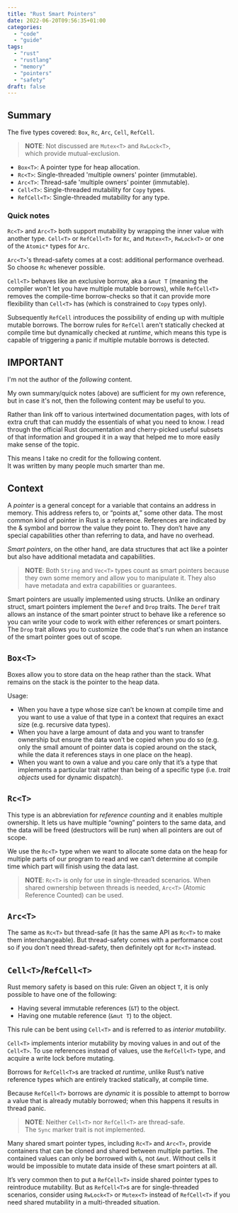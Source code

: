 ```yaml
---
title: "Rust Smart Pointers"
date: 2022-06-20T09:56:35+01:00
categories:
  - "code"
  - "guide"
tags:
  - "rust"
  - "rustlang"
  - "memory"
  - "pointers"
  - "safety"
draft: false
---
```


## Summary

The five types covered: `Box`, `Rc`, `Arc`, `Cell`, `RefCell`.

> **NOTE**: Not discussed are `Mutex<T>` and `RwLock<T>`,  
> which provide mutual-exclusion.

- `Box<T>`: A pointer type for heap allocation.
- `Rc<T>`: Single-threaded 'multiple owners' pointer (immutable).
- `Arc<T>`: Thread-safe 'multiple owners' pointer (immutable).
- `Cell<T>`: Single-threaded mutability for `Copy` types.
- `RefCell<T>`: Single-threaded mutability for any type. 

### Quick notes

`Rc<T>` and `Arc<T>` both support mutability by wrapping the inner value with another type. `Cell<T>` or `RefCell<T>` for `Rc`, and `Mutex<T>`, `RwLock<T>` or one of the `Atomic*` types for `Arc`.

`Arc<T>`'s thread-safety comes at a cost: additional performance overhead.  
So choose `Rc` whenever possible.

`Cell<T>` behaves like an exclusive borrow, aka a `&mut T` (meaning the compiler won't let you have multiple mutable borrows), while `RefCell<T>` removes the compile-time borrow-checks so that it can provide more flexibility than `Cell<T>` has (which is constrained to `Copy` types only). 

Subsequently `RefCell` introduces the possibility of ending up with multiple mutable borrows. The borrow rules for `RefCell` aren't statically checked at compile time but dynamically checked at _runtime_, which means this type is capable of triggering a panic if multiple mutable borrows is detected.

## IMPORTANT

I'm not the author of the _following_ content. 

My own summary/quick notes (above) are sufficient for my own reference, but in case it's not, then the following content may be useful to you.

Rather than link off to various intertwined documentation pages, with lots of extra cruft that can muddy the essentials of what you need to know. I read through the official Rust documentation and cherry-picked useful subsets of that information and grouped it in a way that helped me to more easily make sense of the topic. 

This means I take no credit for the following content.  
It was written by many people much smarter than me.

## Context

A _pointer_ is a general concept for a variable that contains an address in memory. This address refers to, or “points at,” some other data. The most common kind of pointer in Rust is a reference. References are indicated by the & symbol and borrow the value they point to. They don’t have any special capabilities other than referring to data, and have no overhead.

_Smart pointers_, on the other hand, are data structures that act like a pointer but also have additional metadata and capabilities.

> **NOTE**: Both `String` and `Vec<T>` types count as smart pointers because they own some memory and allow you to manipulate it. They also have metadata and extra capabilities or guarantees. 

Smart pointers are usually implemented using structs. Unlike an ordinary struct, smart pointers implement the `Deref` and `Drop` traits. The `Deref` trait allows an instance of the smart pointer struct to behave like a reference so you can write your code to work with either references or smart pointers. The `Drop` trait allows you to customize the code that's run when an instance of the smart pointer goes out of scope.

## `Box<T>`

Boxes allow you to store data on the heap rather than the stack. What remains on the stack is the pointer to the heap data.

Usage:

- When you have a type whose size can’t be known at compile time and you want to use a value of that type in a context that requires an exact size (e.g. recursive data types).
- When you have a large amount of data and you want to transfer ownership but ensure the data won’t be copied when you do so (e.g. only the small amount of pointer data is copied around on the stack, while the data it references stays in one place on the heap).
- When you want to own a value and you care only that it’s a type that implements a particular trait rather than being of a specific type (i.e. _trait objects_ used for dynamic dispatch).

## `Rc<T>`

This type is an abbreviation for _reference counting_ and it enables multiple ownership. It lets us have multiple “owning” pointers to the same data, and the data will be freed (destructors will be run) when all pointers are out of scope.

We use the `Rc<T>` type when we want to allocate some data on the heap for multiple parts of our program to read and we can’t determine at compile time which part will finish using the data last. 

> **NOTE**: `Rc<T>` is only for use in single-threaded scenarios. When shared ownership between threads is needed, `Arc<T>` (Atomic Reference Counted) can be used.

## `Arc<T>`

The same as `Rc<T>` but thread-safe (it has the same API as `Rc<T>` to make them interchangeable). But thread-safety comes with a performance cost so if you don't need thread-safety, then definitely opt for `Rc<T>` instead.

## `Cell<T>`/`RefCell<T>`

Rust memory safety is based on this rule: Given an object `T`, it is only possible to have one of the following:

- Having several immutable references (`&T`) to the object.
- Having one mutable reference (`&mut T`) to the object.

This rule can be bent using `Cell<T>` and is referred to as _interior mutability_.

`Cell<T>` implements interior mutability by moving values in and out of the `Cell<T>`. To use references instead of values, use the `RefCell<T>` type, and acquire a write lock before mutating.

Borrows for `RefCell<T>`s are tracked _at runtime_, unlike Rust’s native reference types which are entirely tracked statically, at compile time. 

Because `RefCell<T>` borrows are _dynamic_ it is possible to attempt to borrow a value that is already mutably borrowed; when this happens it results in thread panic.

> **NOTE**: Neither `Cell<T>` nor `RefCell<T>` are thread-safe.  
> The `Sync` marker trait is not implemented.

Many shared smart pointer types, including `Rc<T>` and `Arc<T>`, provide containers that can be cloned and shared between multiple parties. The contained values can only be borrowed with `&`, not `&mut`. Without cells it would be impossible to mutate data inside of these smart pointers at all.

It’s very common then to put a `RefCell<T>` inside shared pointer types to reintroduce mutability. But as `RefCell<T>`s are for single-threaded scenarios, consider using `RwLock<T>` or `Mutex<T>` instead of `RefCell<T>` if you need shared mutability in a multi-threaded situation.
